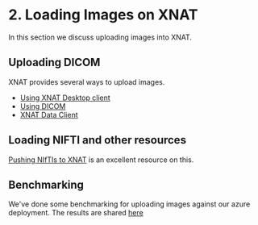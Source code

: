 # 2. Loading Images on XNAT
In this section we discuss uploading images into XNAT.

## Uploading DICOM
XNAT provides several ways to upload images.

- [Using XNAT Desktop client](Upload_DICOM_Using_XNAT_Desktop_Client.md)
- [Using DICOM](Upload_DICOM_Using_DICOM_StoreSCU.md)
- [XNAT Data Client](Upload_Images_XNATDataClient.md)

## Loading NIFTI and other resources
[Pushing NIfTIs to XNAT](http://xgrg.github.io/NIfTIs-on-XNAT/) is an excellent resource on this.
## Benchmarking

We've done some benchmarking for uploading images against our azure deployment. The results are shared [here](Benchmarking.md)